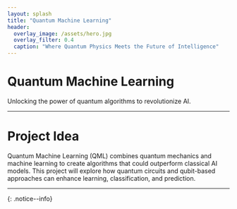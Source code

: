 ```yaml
---
layout: splash
title: "Quantum Machine Learning"
header:
  overlay_image: /assets/hero.jpg
  overlay_filter: 0.4
  caption: "Where Quantum Physics Meets the Future of Intelligence"
---
```


<div class="hero-content">
  <h1 class="hero-title">Quantum Machine Learning</h1>
  <p class="hero-tagline">Unlocking the power of quantum algorithms to revolutionize AI.</p>
  <p>
  </p>
</div>

---

# **Project Idea**
Quantum Machine Learning (QML) combines quantum mechanics and machine learning to create algorithms that could outperform classical AI models. This project will explore how quantum circuits and qubit-based approaches can enhance learning, classification, and prediction.

---

{: .notice--info}
